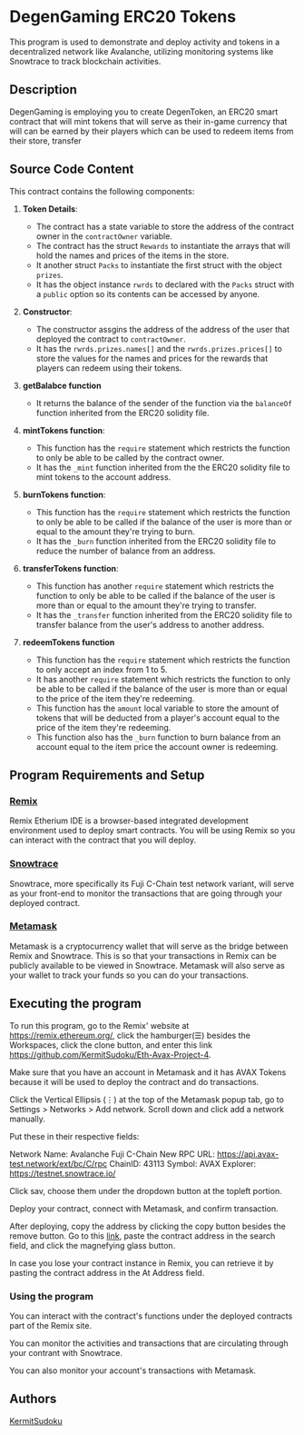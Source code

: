 # DegenGaming ERC20 Tokens

This program is used to demonstrate and deploy activity and tokens in a decentralized network like Avalanche, utilizing monitoring systems like Snowtrace to track blockchain activities.


## Description

DegenGaming is employing you to create DegenToken, an ERC20 smart contract that will mint tokens that will serve as their in-game currency that will can be earned by their players which can be used to redeem items from their store, transfer


## Source Code Content

This contract contains the following components:

1. **Token Details**:
	- The contract has a state variable to store the address of the contract owner in the `contractOwner` variable. 
	- The contract has the struct `Rewards` to instantiate the arrays that will hold the names and prices of the items in the store. 
	- It another struct `Packs` to instantiate the first struct with the object `prizes`. 
	- It has the object instance `rwrds` to declared with the `Packs` struct with a `public` option so its contents can be accessed by anyone. 

2. **Constructor**:
	- The constructor assgins the address of the address of the user that deployed the contract to `contractOwner`. 
	- It has the `rwrds.prizes.names[]` and the `rwrds.prizes.prices[]` to store the values for the names and prices for the rewards that players can redeem using their tokens. 
	
3. **getBalabce function**
	- It returns the balance of the sender of the function via the `balanceOf` function inherited from the ERC20 solidity file. 
	
3. **mintTokens function**:
	- This function has the `require` statement which restricts the function to only be able to be called by the contract owner. 
	- It has the `_mint` function inherited from the the ERC20 solidity file to mint tokens to the account address. 

4. **burnTokens function**:
	- This function has the `require` statement which restricts the function to only be able to be called if the balance of the user is more than or equal to the amount they're trying to burn. 
	- It has the `_burn` function inherited from the ERC20 solidity file to reduce the number of balance from an address. 

5. **transferTokens function**:
	- This function has another `require` statement which restricts the function to only be able to be called if the balance of the user is more than or equal to the amount they're trying to transfer. 
	- It has the `_transfer` function inherited from the ERC20 solidity file to transfer balance from the user's address to another address. 
	
6. **redeemTokens function**
	- This function has the `require` statement which restricts the function to only accept an index from 1 to 5. 
	- It has another `require` statement which restricts the function to only be able to be called if the balance of the user is more than or equal to the price of the item they're redeeming. 
	- This function has the `amount` local variable to store the amount of tokens that will be deducted from a player's account equal to the price of the item they're redeeming.  
	- This function also has the `_burn` function to burn balance from an account equal to the item price the account owner is redeeming. 


## Program Requirements and Setup

### [Remix](https://remix.ethereum.org) 

Remix Etherium IDE is a browser-based integrated development environment used to deploy smart contracts. You will be using Remix so you can interact with the contract that you will deploy. 

### [Snowtrace](https://testnet.snowtrace.io/)

Snowtrace, more specifically its Fuji C-Chain test network variant, will serve as your front-end to monitor the transactions that are going through your deployed contract.

### [Metamask](https://metamask.io/)

Metamask is a cryptocurrency wallet that will serve as the bridge between Remix and Snowtrace. This is so that your transactions in Remix can be publicly available to be viewed in Snowtrace. Metamask will also serve as your wallet to track your funds so you can do your transactions. 


## Executing the program

To run this program, go to the Remix' website at https://remix.ethereum.org/, click the hamburger(☰) besides the Workspaces, click the clone button, and enter this link https://github.com/KermitSudoku/Eth-Avax-Project-4.

Make sure that you have an account in Metamask and it has AVAX Tokens because it will be used to deploy the contract and do transactions. 

Click the Vertical Ellipsis (⋮) at the top of the Metamask popup tab, go to Settings > Networks > Add network. Scroll down and click add a network manually.

Put these in their respective fields:

 Network Name: 	Avalanche Fuji C-Chain 
  New RPC URL: 	https://api.avax-test.network/ext/bc/C/rpc 
      ChainID: 	43113 
       Symbol: 	AVAX 
     Explorer: 	https://testnet.snowtrace.io/

Click sav, choose them under the dropdown button at the topleft portion. 

Deploy your contract, connect with Metamask, and confirm transaction. 

After deploying, copy the address by clicking the copy button besides the remove button. Go to this [link](https://testnet.snowtrace.io/), paste the contract address in the search field, and click the magnefying glass button.

In case you lose your contract instance in Remix, you can retrieve it by pasting the contract address in the At Address field.

### Using the program

You can interact with the contract's functions under the deployed contracts part of the Remix site. 

You can monitor the activities and transactions that are circulating through your contrant with Snowtrace. 

You can also monitor your account's transactions with Metamask. 

## Authors

[KermitSudoku](https://github.com/KermitSudoku)

